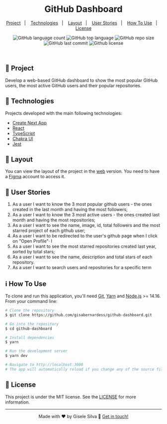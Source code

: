 <h1 align="center">
  GitHub Dashboard
</h1>

<p align="center">
  <a href="#-the-journey">Project</a>&nbsp;&nbsp;&nbsp;|&nbsp;&nbsp;&nbsp;
  <a href="#-technologies">Technologies</a>&nbsp;&nbsp;&nbsp;|&nbsp;&nbsp;&nbsp;
  <a href="#-modules">Layout</a>&nbsp;&nbsp;&nbsp;|&nbsp;&nbsp;&nbsp;
  <a href="#-challenges">User Stories</a>&nbsp;&nbsp;&nbsp;|&nbsp;&nbsp;&nbsp;
  <a href="#-challenges">How To Use</a>&nbsp;&nbsp;&nbsp;|&nbsp;&nbsp;&nbsp;
  <a href="#-license">License</a>
</p>

<p align="center">
  <img alt="GitHub language count" src="https://img.shields.io/github/languages/count/gisabernardess/github-dashboard">
  <img alt="GitHub top language" src="https://img.shields.io/github/languages/top/gisabernardess/github-dashboard">
  <img alt="GitHub repo size" src="https://img.shields.io/github/repo-size/gisabernardess/github-dashboard">
  <img alt="GitHub last commit" src="https://img.shields.io/github/last-commit/gisabernardess/github-dashboard">
  <img alt="Github license" src="https://img.shields.io/github/license/gisabernardess/github-dashboard">
</p>

<br/>

## 💬 Project

Develop a web-based GitHub dashboard to show the most popular GitHub users, the most active GitHub users and their popular repositories.

## 🚀 Technologies

Projects developed with the main following technologies:

- [Create Next App](https://nextjs.org/docs/api-reference/create-next-app)
- [React](https://reactjs.org)
- [TypeScript](https://www.typescriptlang.org/)
- [Chakra UI](https://chakra-ui.com/)
- [Jest](https://jestjs.io/pt-BR/)

## 🔖 Layout

You can view the layout of the project in the <a href="https://www.figma.com/file/uVuCQIuxuqdvKHjL2WqWXC/Github-Dashboard?node-id=0%3A1" rel="nofollow">web</a> version. You need to have a <a href="https://www.figma.com/" rel="nofollow">Figma</a> account to access it.

## 🔖 User Stories

1. As a user I want to know the 3 most popular github users - the ones created in the last
month and having the most followers;
2. As a user I want to know the 3 most active users - the ones created last month and
having the most repositories;
3. As a user I want to see the name, image, id, total followers and the most starred project
of each github user;
4. As a user I want to be redirected to the user's github page when I click on "Open
Profile"·
I
5. As a user I want to see the most starred repositories created last year, sorted by total
stars;
6. As a user I want to see the name, description and total stars of each repository.
7. As a user I want to search users and repositories for a specific term

## ℹ️ How To Use

To clone and run this application, you'll need [Git](https://git-scm.com), [Yarn](https://legacy.yarnpkg.com) and [Node.js](https://nodejs.org/en/) >= 14.16. From your command line:

```bash
# Clone the repository
$ git clone https://github.com/gisabernardess/github-dashboard.git

# Go into the repository
$ cd github-dashboard

# Install dependencies
$ yarn

# Run the development server
$ yarn dev

# Navigate to http://localhost:3000
# The app will automatically reload if you change any of the source files.
```

## 📝 License

This project is under the MIT license. See the <a href="https://github.com/gisabernardess/github-dashboard/blob/main/LICENSE" rel="nofollow">LICENSE</a> for more information.

---

<p align="center">Made with ♥ by Gisele Silva 👋 <a href="https://www.linkedin.com/in/gisabernardess/" rel="nofollow">Get in touch!</a></p>
